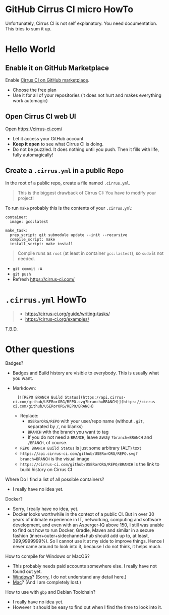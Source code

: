 # GitHub Cirrus CI micro HowTo

Unfortunately, Cirrus CI is not self explanatory.  You need documentation.  This tries to sum it up.

# Hello World

## Enable it on GitHub Marketplace

Enable [Cirrus CI on GitHub marketplace](https://github.com/marketplace/cirrus-ci).
- Choose the free plan
- Use it for all of your repositories (it does not hurt and makes everything work automagic)

## Open Cirrus CI web UI

Open https://cirrus-ci.com/
- Let it access your GitHub account
- **Keep it open** to see what Cirrus CI is doing.
- Do not be puzzled.  It does nothing until you push.  Then it fills with life, fully automagically!

## Create a `.cirrus.yml` in a public Repo

In the root of a public repo, create a file named `.cirrus.yml`.

> This is the biggest drawback of Cirrus CI:  You have to modify your project!

To run `make` probably this is the contents of your `.cirrus.yml`:

```
container:
  image: gcc:latest

make_task:
  prep_script: git submodule update --init --recursive
  compile_script: make
  install_script: make install
```

> Compile runs as `root` (at least in container `gcc:lastest`), so `sudo` is not needed.

- `git commit -A`
- `git push`
- Refresh https://cirrus-ci.com/


# `.cirrus.yml` HowTo

> - https://cirrus-ci.org/guide/writing-tasks/
> - https://cirrus-ci.org/examples/

T.B.D.

# Other questions

Badges?

- Badges and Build history are visible to everybody.  This is usually what you want.
- Markdown:

        [![REPO BRANCH Build Status](https://api.cirrus-ci.com/github/USERorORG/REPO.svg?branch=BRANCH)](https://cirrus-ci.com/github/USERorORG/REPO/BRANCH)
    
  - Replace:
    - `USERorORG/REPO` with your user/repo name (without `.git`, separated by `/`, no blanks)
    - `BRANCH` with the branch you want to tag
    - If you do not need a `BRANCH`, leave away `?branch=BRANCH` and `/BRANCH`, of course.
  - `REPO BRANCH Build Status` is just some arbitrary (ALT) text
  - `https://api.cirrus-ci.com/github/USERorORG/REPO.svg?branch=BRANCH` is the visual image
  - `https://cirrus-ci.com/github/USERorORG/REPO/BRANCH` is the link to build history on Cirrus CI

Where Do I find a list of all possible containers?

- I really have no idea yet.

Docker?

- Sorry, I really have no idea, yet.  
- Docker looks worthwhile in the context of a public CI.  But in over 30 years of intimate experience in IT, networking, computing and software development, and even with an Asperger-IQ above 150, I still was unable to find out how to run Docker, Gradle, Maven and similar in a secure fashion (inner+outer+sidechannel+hub should add up to, at least, 399,9999999%).  So I cannot use it at my side to improve things.  Hence I never came around to look into it, because I do not think, it helps much.

How to compile for Windows or MacOS?

- This probably needs paid accounts somewhere else.  I really have not found out yet.
- [Windows](https://cirrus-ci.org/guide/supported-computing-services/#windows-support)?  (Sorry, I do not understand any detail here.)
- [Mac](https://cirrus-ci.org/guide/supported-computing-services/#anka)?  (And I am completely lost.)


How to use with `gbp` and Debian Toolchain?

- I really have no idea yet.
- However it should be easy to find out when I find the time to look into it.

